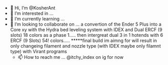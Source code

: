 - 👋 Hi, I’m @KosherAnt
- 👀 I’m interested in ...
- 🌱 I’m currently learning ...
- 💞️ I’m looking to collaborate on ... a convertion of the Ender 5 Plus into a Core xy with the Hydra bed leveling system with IDEX and Dual ERCF (9 slots) 18 colors as a phase 1..... then intergreat dual 3 in 1 hotends with 6 ERCF (9  Slots) 54! colors..... *****final build im aimng for will result in only changeing filament and nozzle type (with IDEX maybe only filamnt type) with Virant programs 
  - 📫 How to reach me ... @itchy_index on ig for now  

<!---
KosherAnt/KosherAnt is a ✨ special ✨ repository because its `README.md` (this file) appears on your GitHub profile.
You can click the Preview link to take a look at your changes.
--->

